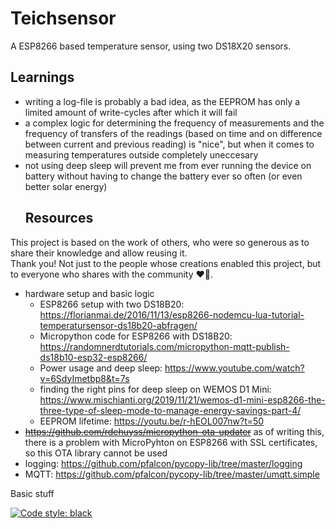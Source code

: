 # Teichsensor
A ESP8266 based temperature sensor, using two DS18X20 sensors.

## Learnings
- writing a log-file is probably a bad idea, as the EEPROM has only a
  limited amount of write-cycles after which it will fail
- a complex logic for determining the frequency of measurements and the
  frequency of transfers of the readings (based on time and on
  difference between current and previous reading) is "nice", but when
  it comes to measuring temperatures outside completely uneccesary
- not using deep sleep will prevent me from ever running the device on
  battery without having to change the battery ever so often (or even
  better solar energy)
  ## Resources
This project is based on the work of others, who were so generous as to
share their knowledge and allow reusing it.  
Thank you! Not just to the people whose creations enabled this project,
but to everyone who shares with the community ♥🙏.

- hardware setup and basic logic
  - ESP8266 setup with two DS18B20:
    https://florianmai.de/2016/11/13/esp8266-nodemcu-lua-tutorial-temperatursensor-ds18b20-abfragen/
  - Micropython code for ESP8266 with DS18B20:
    https://randomnerdtutorials.com/micropython-mqtt-publish-ds18b10-esp32-esp8266/
  - Power usage and deep sleep:
    https://www.youtube.com/watch?v=6SdyImetbp8&t=7s
  - finding the right pins for deep sleep on WEMOS D1 Mini:
    https://www.mischianti.org/2019/11/21/wemos-d1-mini-esp8266-the-three-type-of-sleep-mode-to-manage-energy-savings-part-4/
  - EEPROM lifetime: https://youtu.be/r-hEOL007nw?t=50
- ~~https://github.com/rdehuyss/micropython-ota-updater~~ as of writing
  this, there is a problem with MicroPyhton on ESP8266 with SSL
  certificates, so this OTA library cannot be used
- logging: https://github.com/pfalcon/pycopy-lib/tree/master/logging
- MQTT: https://github.com/pfalcon/pycopy-lib/tree/master/umqtt.simple

Basic stuff

[![Code style:
black](https://img.shields.io/badge/code%20style-black-000000.svg)](https://github.com/psf/black)